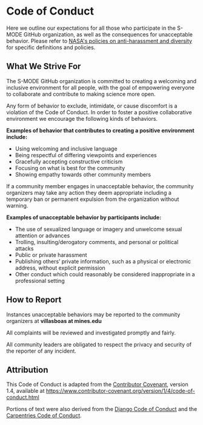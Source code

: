 # Code of Conduct

Here we outline our expectations for all those who participate in the S-MODE GitHub organization, as well as the consequences for unacceptable behavior.  Please refer to [NASA's policies on anti-harassment and diversity](https://www.nasa.gov/offices/odeo/policy-and-publications) for specific definitions and policies. 

## What We Strive For

The S-MODE GitHub organization  is committed to creating a welcoming and inclusive environment for all people, with the goal of empowering everyone to collaborate  and contribute to making science more open. 

Any form of behavior to exclude, intimidate, or cause discomfort is a violation of the Code of Conduct. In order to foster a positive collaborative environment we encourage the following kinds of behaviors.

**Examples of behavior that contributes to creating a positive environment include:**

- Using welcoming and inclusive language
- Being respectful of differing viewpoints and experiences
- Gracefully accepting constructive criticism
- Focusing on what is best for the community
- Showing empathy towards other community members

If a community member engages in unacceptable behavior, the community organizers may take any action they deem appropriate including a temporary ban or permanent expulsion from the organization without warning.


**Examples of unacceptable behavior by participants include:**

- The use of sexualized language or imagery and unwelcome sexual attention or advances
- Trolling, insulting/derogatory comments, and personal or political attacks
- Public or private harassment
- Publishing others’ private information, such as a physical or electronic address, without explicit permission
- Other conduct which could reasonably be considered inappropriate in a professional setting

 
## How to Report

Instances unacceptable behaviors may be reported to the 
community organizers at **villasboas at mines.edu**

All complaints will be reviewed and investigated promptly and fairly. 

All community leaders are obligated to respect the privacy and security of the
reporter of any incident.


## Attribution

This Code of Conduct is adapted from the [Contributor Covenant][homepage], version 1.4,
available at https://www.contributor-covenant.org/version/1/4/code-of-conduct.html

[homepage]: https://www.contributor-covenant.org


Portions of text were also derived from the [Django Code of Conduct](https://www.djangoproject.com/conduct/) and the [Carpentries Code of Conduct](https://docs.carpentries.org/topic_folders/policies/code-of-conduct.html).

